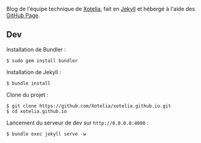 Blog de l'équipe technique de [Xotelia](http://www.xotelia.com), fait en [Jekyll](http://jekyllrb.com/) et hébergé à l'aide des [GitHub Page](https://pages.github.com/).

## Dev

Installation de Bundler :
```
$ sudo gem install bundler
```

Installation de Jekyll :
```
$ bundle install
```

Clone du projet :
```
$ git clone https://github.com/Xotelia/xotelia.github.io.git
$ cd xotelia.github.io
```

Lancement du serveur de dev sur `http://0.0.0.0:4000` :
```
$ bundle exec jekyll serve -w
```
